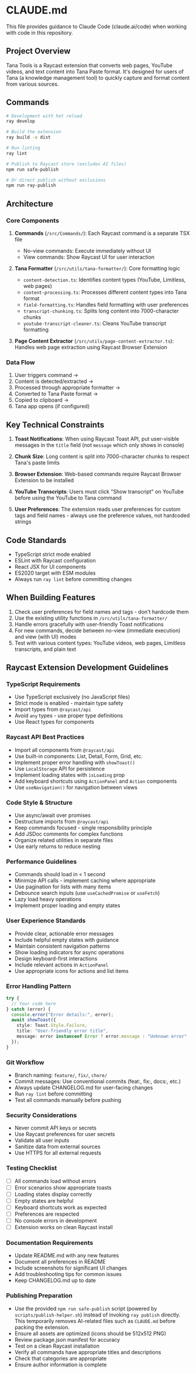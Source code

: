 # CLAUDE.md

This file provides guidance to Claude Code (claude.ai/code) when working with code in this repository.

## Project Overview

Tana Tools is a Raycast extension that converts web pages, YouTube videos, and text content into Tana Paste format. It's designed for users of Tana (a knowledge management tool) to quickly capture and format content from various sources.

## Commands

```bash
# Development with hot reload
ray develop

# Build the extension
ray build -e dist

# Run linting
ray lint

# Publish to Raycast store (excludes AI files)
npm run safe-publish

# Or direct publish without exclusions
npm run ray-publish
```

## Architecture

### Core Components

1. **Commands** (`/src/Commands/`): Each Raycast command is a separate TSX file
   - No-view commands: Execute immediately without UI
   - View commands: Show Raycast UI for user interaction

2. **Tana Formatter** (`/src/utils/tana-formatter/`): Core formatting logic
   - `content-detection.ts`: Identifies content types (YouTube, Limitless, web pages)
   - `content-processing.ts`: Processes different content types into Tana format
   - `field-formatting.ts`: Handles field formatting with user preferences
   - `transcript-chunking.ts`: Splits long content into 7000-character chunks
   - `youtube-transcript-cleaner.ts`: Cleans YouTube transcript formatting

3. **Page Content Extractor** (`/src/utils/page-content-extractor.ts`): Handles web page extraction using Raycast Browser Extension

### Data Flow

1. User triggers command → 
2. Content is detected/extracted → 
3. Processed through appropriate formatter → 
4. Converted to Tana Paste format → 
5. Copied to clipboard → 
6. Tana app opens (if configured)

## Key Technical Constraints

1. **Toast Notifications**: When using Raycast Toast API, put user-visible messages in the `title` field (not `message` which only shows in console)

2. **Chunk Size**: Long content is split into 7000-character chunks to respect Tana's paste limits

3. **Browser Extension**: Web-based commands require Raycast Browser Extension to be installed

4. **YouTube Transcripts**: Users must click "Show transcript" on YouTube before using the YouTube to Tana command

5. **User Preferences**: The extension reads user preferences for custom tags and field names - always use the preference values, not hardcoded strings

## Code Standards

- TypeScript strict mode enabled
- ESLint with Raycast configuration
- React JSX for UI components
- ES2020 target with ESM modules
- Always run `ray lint` before committing changes

## When Building Features

1. Check user preferences for field names and tags - don't hardcode them
2. Use the existing utility functions in `/src/utils/tana-formatter/`
3. Handle errors gracefully with user-friendly Toast notifications
4. For new commands, decide between no-view (immediate execution) and view (with UI) modes
5. Test with various content types: YouTube videos, web pages, Limitless transcripts, and plain text

## Raycast Extension Development Guidelines

### TypeScript Requirements
- Use TypeScript exclusively (no JavaScript files)
- Strict mode is enabled - maintain type safety
- Import types from `@raycast/api`
- Avoid `any` types - use proper type definitions
- Use React types for components

### Raycast API Best Practices
- Import all components from `@raycast/api`
- Use built-in components: List, Detail, Form, Grid, etc.
- Implement proper error handling with `showToast()`
- Use `LocalStorage` API for persistence
- Implement loading states with `isLoading` prop
- Add keyboard shortcuts using `ActionPanel` and `Action` components
- Use `useNavigation()` for navigation between views

### Code Style & Structure
- Use async/await over promises
- Destructure imports from `@raycast/api`
- Keep commands focused - single responsibility principle
- Add JSDoc comments for complex functions
- Organize related utilities in separate files
- Use early returns to reduce nesting

### Performance Guidelines
- Commands should load in < 1 second
- Minimize API calls - implement caching where appropriate
- Use pagination for lists with many items
- Debounce search inputs (use `useCachedPromise` or `useFetch`)
- Lazy load heavy operations
- Implement proper loading and empty states

### User Experience Standards
- Provide clear, actionable error messages
- Include helpful empty states with guidance
- Maintain consistent navigation patterns
- Show loading indicators for async operations
- Design keyboard-first interactions
- Include relevant actions in `ActionPanel`
- Use appropriate icons for actions and list items

### Error Handling Pattern
```typescript
try {
  // Your code here
} catch (error) {
  console.error("Error details:", error);
  await showToast({
    style: Toast.Style.Failure,
    title: "User-friendly error title",
    message: error instanceof Error ? error.message : "Unknown error"
  });
}
```

### Git Workflow
- Branch naming: `feature/`, `fix/`, `chore/`
- Commit messages: Use conventional commits (feat:, fix:, docs:, etc.)
- Always update CHANGELOG.md for user-facing changes
- Run `ray lint` before committing
- Test all commands manually before pushing

### Security Considerations
- Never commit API keys or secrets
- Use Raycast preferences for user secrets
- Validate all user inputs
- Sanitize data from external sources
- Use HTTPS for all external requests

### Testing Checklist
- [ ] All commands load without errors
- [ ] Error scenarios show appropriate toasts
- [ ] Loading states display correctly
- [ ] Empty states are helpful
- [ ] Keyboard shortcuts work as expected
- [ ] Preferences are respected
- [ ] No console errors in development
- [ ] Extension works on clean Raycast install

### Documentation Requirements
- Update README.md with any new features
- Document all preferences in README
- Include screenshots for significant UI changes
- Add troubleshooting tips for common issues
- Keep CHANGELOG.md up to date

### Publishing Preparation
- Use the provided `npm run safe-publish` script (powered by `scripts/publish-helper.sh`) instead of invoking `ray publish` directly. This temporarily removes AI-related files such as `CLAUDE.md` before packing the extension.
- Ensure all assets are optimized (icons should be 512x512 PNG)
- Review package.json manifest for accuracy
- Test on a clean Raycast installation
- Verify all commands have appropriate titles and descriptions
- Check that categories are appropriate
- Ensure author information is complete